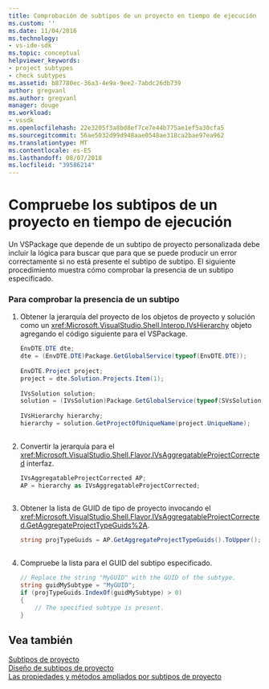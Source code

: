 ```yaml
---
title: Comprobación de subtipos de un proyecto en tiempo de ejecución | Microsoft Docs
ms.custom: ''
ms.date: 11/04/2016
ms.technology:
- vs-ide-sdk
ms.topic: conceptual
helpviewer_keywords:
- project subtypes
- check subtypes
ms.assetid: b87780ec-36a3-4e9a-9ee2-7abdc26db739
author: gregvanl
ms.author: gregvanl
manager: douge
ms.workload:
- vssdk
ms.openlocfilehash: 22e3205f3a8bd8ef7ce7e44b775ae1ef5a30cfa5
ms.sourcegitcommit: 56ae5032d99d948aae0548ae318ca2bae97ea962
ms.translationtype: MT
ms.contentlocale: es-ES
ms.lasthandoff: 08/07/2018
ms.locfileid: "39586214"
---
```

# <a name="verify-subtypes-of-a-project-at-run-time"></a>Compruebe los subtipos de un proyecto en tiempo de ejecución
Un VSPackage que depende de un subtipo de proyecto personalizada debe incluir la lógica para buscar que para que se puede producir un error correctamente si no está presente el subtipo de subtipo. El siguiente procedimiento muestra cómo comprobar la presencia de un subtipo especificado.  
  
### <a name="to-verify-the-presence-of-a-subtype"></a>Para comprobar la presencia de un subtipo  
  
1.  Obtener la jerarquía del proyecto de los objetos de proyecto y solución como un <xref:Microsoft.VisualStudio.Shell.Interop.IVsHierarchy> objeto agregando el código siguiente para el VSPackage.  
  
    ```csharp  
    EnvDTE.DTE dte;  
    dte = (EnvDTE.DTE)Package.GetGlobalService(typeof(EnvDTE.DTE));  
  
    EnvDTE.Project project;  
    project = dte.Solution.Projects.Item(1);  
  
    IVsSolution solution;  
    solution = (IVsSolution)Package.GetGlobalService(typeof(SVsSolution));  
  
    IVsHierarchy hierarchy;  
    hierarchy = solution.GetProjectOfUniqueName(project.UniqueName);  
  
    ```  
  
2.  Convertir la jerarquía para el <xref:Microsoft.VisualStudio.Shell.Flavor.IVsAggregatableProjectCorrected> interfaz.  
  
    ```csharp  
    IVsAggregatableProjectCorrected AP;  
    AP = hierarchy as IVsAggregatableProjectCorrected;  
  
    ```  
  
3.  Obtener la lista de GUID de tipo de proyecto invocando el <xref:Microsoft.VisualStudio.Shell.Flavor.IVsAggregatableProjectCorrected.GetAggregateProjectTypeGuids%2A>.  
  
    ```csharp  
    string projTypeGuids = AP.GetAggregateProjectTypeGuids().ToUpper();  
  
    ```  
  
4.  Compruebe la lista para el GUID del subtipo especificado.  
  
    ```csharp  
    // Replace the string "MyGUID" with the GUID of the subtype.  
    string guidMySubtype = "MyGUID";  
    if (projTypeGuids.IndexOf(guidMySubtype) > 0)  
    {  
        // The specified subtype is present.  
    }  
    ```  
  
## <a name="see-also"></a>Vea también  
 [Subtipos de proyecto](../extensibility/internals/project-subtypes.md)   
 [Diseño de subtipos de proyecto](../extensibility/internals/project-subtypes-design.md)   
 [Las propiedades y métodos ampliados por subtipos de proyecto](../extensibility/internals/properties-and-methods-extended-by-project-subtypes.md)